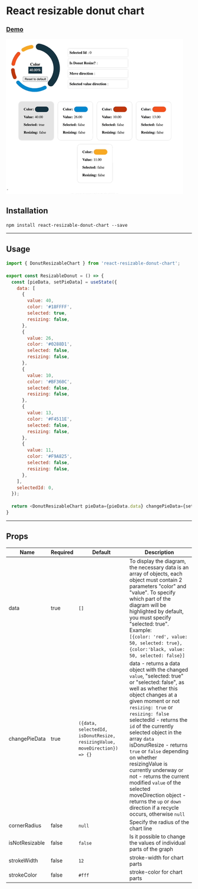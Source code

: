 # React resizable donut chart

### [Demo](https://react-donut-chart-resizeble.dev-ik.ru/)

![Example](https://raw.githubusercontent.com/dev-ik/react-resizable-donut-chart/main/example.gif)

## Installation

`npm install react-resizable-donut-chart --save`

---

## Usage

```js
import { DonutResizableChart } from 'react-resizable-donut-chart';

export const ResizableDonut = () => {
  const [pieData, setPieData] = useState({
    data: [
      {
        value: 40,
        color: '#18FFFF',
        selected: true,
        resizing: false,
      },
      {
        value: 26,
        color: '#0288D1',
        selected: false,
        resizing: false,
      },
      {
        value: 10,
        color: '#BF360C',
        selected: false,
        resizing: false,
      },
      {
        value: 13,
        color: '#F4511E',
        selected: false,
        resizing: false,
      },
      {
        value: 11,
        color: '#F9A825',
        selected: false,
        resizing: false,
      },
    ],
    selectedId: 0,
  });

  return <DonutResizableChart pieData={pieData.data} changePieData={setPieData} />;
}
```

---

## Props

| Name           | Required | Default                                                                   | Description                                                                                                                                                                                                                                                                                                                                                                                                                                                                                                                                                                    |
|----------------|----------|---------------------------------------------------------------------------|--------------------------------------------------------------------------------------------------------------------------------------------------------------------------------------------------------------------------------------------------------------------------------------------------------------------------------------------------------------------------------------------------------------------------------------------------------------------------------------------------------------------------------------------------------------------------------|
| data           | true     | `[]`                                                                      | To display the diagram, the necessary data is an array of objects, each object must contain 2 parameters "color" and "value". To specify which part of the diagram will be highlighted by default, you must specify "selected: true". Example: <br/>```[{color: 'red', value: 50, selected: true},{color:'black, value: 50, selected: false}]```                                                                                                                                                                                                                               |
| changePieData  | true     | `({data, selectedId, isDonutResize, resizingValue, moveDirection}) => {}` | data - returns a data object with the changed `value`, "selected: true" or "selected: false", as well as whether this object changes at a given moment or not `resizing: true` or `resizing: false` <br/> selectedId - returns the `id` of the currently selected object in the array `data`<br/> isDonutResize - returns `true` or `false` depending on whether<br/> resizingValue is currently underway or not - returns the current modified `value` of the selected<br/> moveDirection object - returns the `up` or `down` direction if a recycle occurs, otherwise `null` |
| cornerRadius   | false    | `null`                                                                    | Specify the radius of the chart line                                                                                                                                                                                                                                                                                                                                                                                                                                                                                                                                           | 
| isNotResizable | false    | `false`                                                                   | Is it possible to change the values of individual parts of the graph                                                                                                                                                                                                                                                                                                                                                                                                                                                                                                           |
| strokeWidth    | false    | `12`                                                                      | stroke-width for chart parts                                                                                                                                                                                                                                                                                                                                                                                                                                                                                                                                                   |
| strokeColor    | false    | `#fff`                                                                    | stroke-color for chart parts                                                                                                                                                                                                                                                                                                                                                                                                                                                                                                                                                   |
                                     

